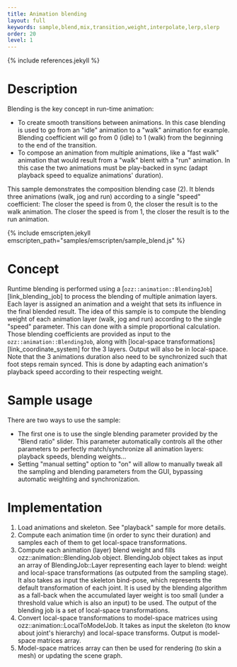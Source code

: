 ```yaml
---
title: Animation blending
layout: full
keywords: sample,blend,mix,transition,weight,interpolate,lerp,slerp
order: 20
level: 1
---
```


{% include references.jekyll %}

Description
===========

Blending is the key concept in run-time animation:

- To create smooth transitions between animations. In this case blending is used to go from an "idle" animation to a "walk" animation for example. Blending coefficient will go from 0 (idle) to 1 (walk) from the beginning to the end of the transition.
- To compose an animation from multiple animations, like a "fast walk" animation that would result from a "walk" blent with a "run" animation. In this case the two animations must be play-backed in sync (adapt playback speed to equalize animations' duration).

This sample demonstrates the composition blending case (2). It blends three animations (walk, jog and run) according to a single "speed" coefficient: The closer the speed is from 0, the closer the result is to the walk animation. The closer the speed is from 1, the closer the result is to the run animation.

{% include emscripten.jekyll emscripten_path="samples/emscripten/sample_blend.js" %}

Concept
=======

Runtime blending is performed using a [`ozz::animation::BlendingJob`][link_blending_job] to process the blending of multiple animation layers. Each layer is assigned an animation and a weight that sets its influence in the final blended result.
The idea of this sample is to compute the blending weight of each animation layer (walk, jog and run) according to the single "speed" parameter. This can done with a simple proportional calculation. Those blending coefficients are provided as input to the `ozz::animation::BlendingJob`, along with [local-space transformations][link_coordinate_system] for the 3 layers. Output will also be in local-space.
Note that the 3 animations duration also need to be synchronized such that foot steps remain synced. This is done by adapting each animation's playback speed according to their respecting weight.

Sample usage
============

There are two ways to use the sample:
- The first one is to use the single blending parameter provided by the "Blend ratio" slider. This parameter automatically controls all the other parameters to perfectly match/synchronize all animation layers: playback speeds, blending weights...
- Setting "manual setting" option to "on" will allow to manually tweak all the sampling and blending parameters from the GUI, bypassing automatic weighting and synchronization.

Implementation
==============
1. Load animations and skeleton. See "playback" sample for more details.
2. Compute each animation time (in order to sync their duration) and samples each of them to get local-space transformations.
3. Compute each animation (layer) blend weight and fills ozz::animation::BlendingJob object. BlendingJob object takes as input an array of BlendingJob::Layer representing each layer to blend: weight and local-space transformations (as outputed from the sampling stage). It also takes as input the skeleton bind-pose, which represents the default transformation of each joint. It is used by the blending algorithm as a fall-back when the accumulated layer weight is too small (under a threshold value which is also an input) to be used. The output of the blending job is a set of local-space transformations.
4. Convert local-space transformations to model-space matrices using ozz::animation::LocalToModelJob. It takes as input the skeleton (to know about joint's hierarchy) and local-space transforms. Output is model-space matrices array.
5. Model-space matrices array can then be used for rendering (to skin a mesh) or updating the scene graph.